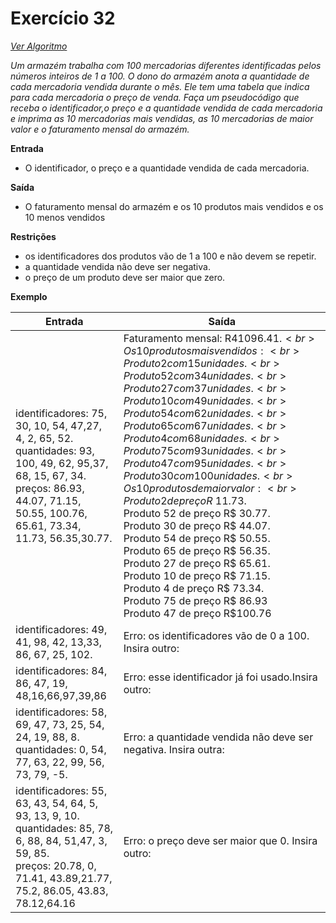 # Exercício 32

[*Ver Algoritmo*](Algoritmo32.md)

*Um armazém trabalha com 100 mercadorias diferentes identificadas pelos números inteiros de 1 a 100. O dono do armazém anota a quantidade de cada mercadoria vendida durante o mês. Ele tem uma tabela que indica para cada mercadoria o preço de venda. Faça um pseudocódigo que receba o identificador,o preço e a quantidade vendida de cada mercadoria e imprima as 10 mercadorias mais vendidas, as 10 mercadorias de maior valor e o faturamento mensal do armazém.*

**Entrada**

- O identificador, o preço e a quantidade vendida de cada mercadoria.

**Saída**

- O faturamento mensal do armazém e os 10 produtos mais vendidos e os 10 menos vendidos

**Restrições**

- os identificadores dos produtos vão de 1 a 100 e não devem se repetir.
- a quantidade vendida não deve ser negativa.
- o preço de um produto deve ser maior que zero.


**Exemplo**

| Entrada| Saída  |
|--------------------------|------------------------------------|
|identificadores: 75, 30, 10, 54, 47,27, 4, 2, 65, 52.<br>quantidades: 93, 100, 49, 62, 95,37, 68, 15, 67, 34.<br>preços: 86.93, 44.07, 71.15, 50.55, 100.76, 65.61, 73.34, 11.73, 56.35,30.77.|Faturamento mensal: R$41096.41.<br>Os 10 produtos mais vendidos:<br>Produto 2 com 15 unidades.<br>Produto 52 com 34 unidades.<br>Produto 27 com 37 unidades.<br>Produto 10 com 49 unidades.<br>Produto 54 com 62 unidades.<br>Produto 65 com 67 unidades.<br>Produto 4 com 68 unidades.<br>Produto 75 com 93 unidades.<br>Produto 47 com 95 unidades.<br>Produto 30 com 100 unidades.<br>Os 10 produtos de maior valor:<br>Produto 2 de preço R$ 11.73.<br>Produto 52 de preço R$ 30.77.<br>Produto 30 de preço R$ 44.07.<br>Produto 54 de preço R$ 50.55.<br>Produto 65 de preço R$ 56.35.<br>Produto 27 de preço R$ 65.61.<br>Produto 10 de preço R$ 71.15.<br>Produto 4 de preço R$ 73.34.<br>Produto 75 de preço R$ 86.93<br>Produto 47 de preço R$100.76|
|identificadores: 49, 41, 98, 42, 13,33, 86, 67, 25, 102.|Erro: os identificadores vão de 0 a 100. Insira outro:|
|identificadores: 84, 86, 47, 19, 48,16,66,97,39,86<br>|Erro: esse identificador já foi usado.Insira outro:|
|identificadores: 58, 69, 47, 73, 25, 54, 24, 19, 88, 8.<br>quantidades: 0, 54, 77, 63, 22, 99, 56, 73, 79, -5.|Erro: a quantidade vendida não deve ser negativa. Insira outra:|
|identificadores: 55, 63, 43, 54, 64, 5, 93, 13, 9, 10.<br>quantidades: 85, 78, 6, 88, 84, 51,47, 3, 59, 85.<br>preços: 20.78, 0, 71.41, 43.89,21.77, 75.2, 86.05, 43.83, 78.12,64.16|Erro: o preço deve ser maior que 0. Insira outro:|
